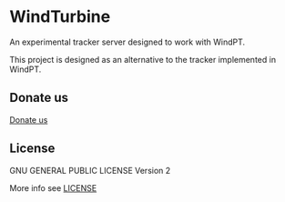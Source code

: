 WindTurbine
======

An experimental tracker server designed to work with WindPT.

This project is designed as an alternative to the tracker implemented in WindPT.

## Donate us

[Donate us](https://7in0.me/#donate)

## License

GNU GENERAL PUBLIC LICENSE Version 2

More info see [LICENSE](LICENSE)
